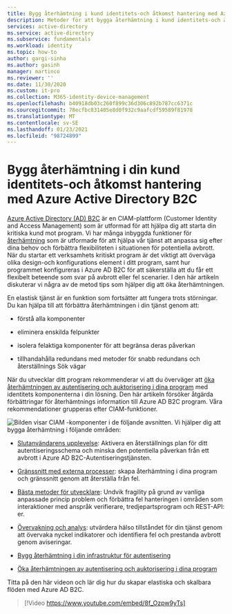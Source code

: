```yaml
---
title: Bygg återhämtning i kund identitets-och åtkomst hantering med Azure AD B2C | Microsoft Docs
description: Metoder för att bygga återhämtning i kund identitets-och åtkomst hantering med hjälp av Azure AD B2C
services: active-directory
ms.service: active-directory
ms.subservice: fundamentals
ms.workload: identity
ms.topic: how-to
author: gargi-sinha
ms.author: gasinh
manager: martinco
ms.reviewer: ''
ms.date: 11/30/2020
ms.custom: it-pro
ms.collection: M365-identity-device-management
ms.openlocfilehash: b40918db03c260f899c36d306c892b787cc6371c
ms.sourcegitcommit: 78ecfbc831405e8d0f932c9aafcdf59589f81978
ms.translationtype: MT
ms.contentlocale: sv-SE
ms.lasthandoff: 01/23/2021
ms.locfileid: "98724899"
---
```

# <a name="build-resilience-in-your-customer-identity-and-access-management-with-azure-active-directory-b2c"></a>Bygg återhämtning i din kund identitets-och åtkomst hantering med Azure Active Directory B2C

[Azure Active Directory (AD) B2C](../../active-directory-b2c/overview.md) är en CIAM-plattform (Customer Identity and Access Management) som är utformad för att hjälpa dig att starta din kritiska kund mot program. Vi har många inbyggda funktioner för [återhämtning](https://azure.microsoft.com/blog/advancing-azure-active-directory-availability/) som är utformade för att hjälpa vår tjänst att anpassa sig efter dina behov och förbättra flexibiliteten i situationen för potentiella avbrott. När du startar ett verksamhets kritiskt program är det viktigt att överväga olika design-och konfigurations element i ditt program, samt hur programmet konfigureras i Azure AD B2C för att säkerställa att du får ett flexibelt beteende som svar på avbrott eller fel scenarier. I den här artikeln diskuterar vi några av de metod tips som hjälper dig att öka återhämtningen.

En elastisk tjänst är en funktion som fortsätter att fungera trots störningar. Du kan hjälpa till att förbättra återhämtningen i din tjänst genom att:

- förstå alla komponenter

- eliminera enskilda felpunkter

- isolera felaktiga komponenter för att begränsa deras påverkan

- tillhandahålla redundans med metoder för snabb redundans och återställnings Sök vägar

När du utvecklar ditt program rekommenderar vi att du överväger att [öka återhämtningen av autentisering och auktorisering i dina program](resilience-app-development-overview.md) med identitets komponenterna i din lösning. Den här artikeln försöker åtgärda förbättringar för återhämtnings information till Azure AD B2C program. Våra rekommendationer grupperas efter CIAM-funktioner.

![Bilden visar CIAM ](media/resilience-b2c/high-level-components.png) -komponenter i de följande avsnitten. Vi hjälper dig att bygga återhämtning i följande områden:

- [Slutanvändarens upplevelse](resilient-end-user-experience.md): Aktivera en återställnings plan för ditt autentiseringsschema och minska den potentiella påverkan från ett avbrott i Azure AD B2C-Autentiseringstjänsten.

- [Gränssnitt med externa processer](resilient-external-processes.md): skapa återhämtning i dina program och gränssnitt genom att återställa från fel.  

- [Bästa metoder för utvecklare](resilience-b2c-developer-best-practices.md): Undvik fragility på grund av vanliga anpassade princip problem och förbättra fel hanteringen i områden som interaktioner med anspråk verifierare, tredjepartsprogram och REST-API: er.

- [Övervakning och analys](resilience-with-monitoring-alerting.md): utvärdera hälso tillståndet för din tjänst genom att övervaka nyckel indikatorer och identifiera fel och prestanda avbrott genom aviseringar.

- [Bygg återhämtning i din infrastruktur för autentisering](resilience-in-infrastructure.md)

- [Öka återhämtningen av autentisering och auktorisering i dina program](resilience-app-development-overview.md)

Titta på den här videon och lär dig hur du skapar elastiska och skalbara flöden med Azure AD B2C.
>[!Video https://www.youtube.com/embed/8f_Ozpw9yTs]
